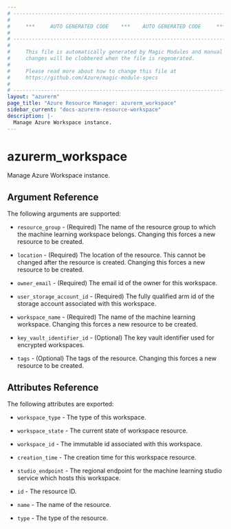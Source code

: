 ```yaml
---
# ----------------------------------------------------------------------------
#
#     ***     AUTO GENERATED CODE    ***    AUTO GENERATED CODE     ***
#
# ----------------------------------------------------------------------------
#
#     This file is automatically generated by Magic Modules and manual
#     changes will be clobbered when the file is regenerated.
#
#     Please read more about how to change this file at
#     https://github.com/Azure/magic-module-specs
#
# ----------------------------------------------------------------------------
layout: "azurerm"
page_title: "Azure Resource Manager: azurerm_workspace"
sidebar_current: "docs-azurerm-resource-workspace"
description: |-
  Manage Azure Workspace instance.
---
```


# azurerm_workspace

Manage Azure Workspace instance.


## Argument Reference

The following arguments are supported:

* `resource_group` - (Required) The name of the resource group to which the machine learning workspace belongs. Changing this forces a new resource to be created.

* `location` - (Required) The location of the resource. This cannot be changed after the resource is created. Changing this forces a new resource to be created.

* `owner_email` - (Required) The email id of the owner for this workspace.

* `user_storage_account_id` - (Required) The fully qualified arm id of the storage account associated with this workspace.

* `workspace_name` - (Required) The name of the machine learning workspace. Changing this forces a new resource to be created.

* `key_vault_identifier_id` - (Optional) The key vault identifier used for encrypted workspaces.

* `tags` - (Optional) The tags of the resource. Changing this forces a new resource to be created.

## Attributes Reference

The following attributes are exported:

* `workspace_type` - The type of this workspace.

* `workspace_state` - The current state of workspace resource.

* `workspace_id` - The immutable id associated with this workspace.

* `creation_time` - The creation time for this workspace resource.

* `studio_endpoint` - The regional endpoint for the machine learning studio service which hosts this workspace.

* `id` - The resource ID.

* `name` - The name of the resource.

* `type` - The type of the resource.
